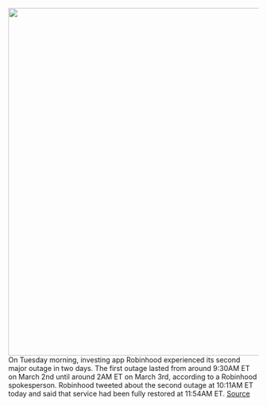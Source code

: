 <img src='https://cdn.vox-cdn.com/thumbor/nG4CL02A_YjpVALeg_v_DnfBXhA=/0x0:5000x3750/1200x800/filters:focal(2394x1864:3194x2664)/cdn.vox-cdn.com/uploads/chorus_image/image/66424311/1144590831.jpg.0.jpg' width='700px' /><br/>
On Tuesday morning, investing app Robinhood experienced its second major outage in two days. The first outage lasted from around 9:30AM ET on March 2nd until around 2AM ET on March 3rd, according to a Robinhood spokesperson. Robinhood tweeted about the second outage at 10:11AM ET today and said that service had been fully restored at 11:54AM ET.
<a href='https://www.theverge.com/2020/3/3/21163048/robinhood-outages-major-2-days-leap-year-investing'> Source <a/>